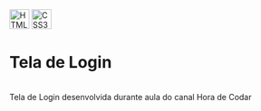 <div>
<img src="https://logonoid.com/images/thumbs/html5-logo.png" width=35  alt="HTML5 Logo" /> 
<img src="https://logonoid.com/images/thumbs/css3-logo.png" width=35  alt="CSS3 Logo" /> 
</div>
<h1>Tela de Login</h1><br>
Tela de Login desenvolvida durante aula do canal Hora de Codar
